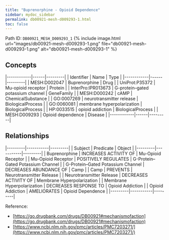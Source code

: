```yaml
---
title: "Buprenorphine - Opioid Dependence"
sidebar: mydoc_sidebar
permalink: db00921-mesh-d009293-1.html
toc: false 
---
```



Path ID: `DB00921_MESH_D009293_1`
{% include image.html url="images/db00921-mesh-d009293-1.png" file="db00921-mesh-d009293-1.png" alt="db00921-mesh-d009293-1" %}

## Concepts

|------------|------|---------|
| Identifier | Name | Type    |
|------------|------|---------|
| MESH:D002047 | Buprenorphine | Drug |
| UniProt:P35372 | Mu-opioid receptor | Protein |
| InterPro:IPR013673 | G-protein–gated potassium channel | GeneFamily |
| MESH:D000242 | cAMP | ChemicalSubstance |
| GO:0007269 | neurotransmitter release | BiologicalProcess |
| GO:0060081 | membrane hyperpolarization | BiologicalProcess |
| HP:0033515 | opioid addiction | BiologicalProcess |
| MESH:D009293 | Opioid dependence | Disease |
|------------|------|---------|

## Relationships

|---------|-----------|---------|
| Subject | Predicate | Object  |
|---------|-----------|---------|
| Buprenorphine | INCREASES ACTIVITY OF | Mu-Opioid Receptor |
| Mu-Opioid Receptor | POSITIVELY REGULATES | G-Protein–Gated Potassium Channel |
| G-Protein–Gated Potassium Channel | DECREASES ABUNDANCE OF | Camp |
| Camp | PREVENTS | Neurotransmitter Release |
| Neurotransmitter Release | DECREASES ACTIVITY OF | Membrane Hyperpolarization |
| Membrane Hyperpolarization | DECREASES RESPONSE TO | Opioid Addiction |
| Opioid Addiction | AMELIORATES | Opioid Dependence |
|---------|-----------|---------|

Reference: 
  - [https://go.drugbank.com/drugs/DB00921#mechanismofaction](https://go.drugbank.com/drugs/DB00921#mechanismofaction)
  - [https://www.ncbi.nlm.nih.gov/pmc/articles/PMC7203271/](https://www.ncbi.nlm.nih.gov/pmc/articles/PMC7203271/)
